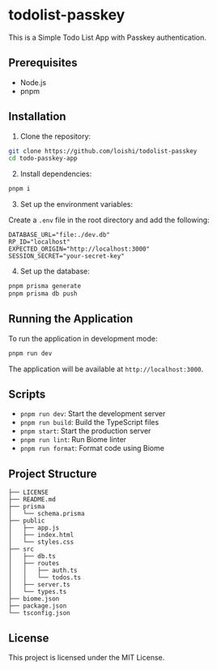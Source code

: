 # todolist-passkey

This is a Simple Todo List App with Passkey authentication.

## Prerequisites

- Node.js
- pnpm

## Installation

1. Clone the repository:

```sh
git clone https://github.com/loishi/todolist-passkey
cd todo-passkey-app
```

2. Install dependencies:

```sh
pnpm i
```

3. Set up the environment variables:

Create a `.env` file in the root directory and add the following:

```
DATABASE_URL="file:./dev.db"
RP_ID="localhost"
EXPECTED_ORIGIN="http://localhost:3000"
SESSION_SECRET="your-secret-key"
```

4. Set up the database:

```sh
pnpm prisma generate
pnpm prisma db push
```

## Running the Application

To run the application in development mode:
```sh
pnpm run dev
```

The application will be available at `http://localhost:3000`.

## Scripts

- `pnpm run dev`: Start the development server
- `pnpm run build`: Build the TypeScript files
- `pnpm start`: Start the production server
- `pnpm run lint`: Run Biome linter
- `pnpm run format`: Format code using Biome

## Project Structure
```
├── LICENSE
├── README.md
├── prisma
│   └── schema.prisma
├── public
│   ├── app.js
│   ├── index.html
│   └── styles.css
├── src
│   ├── db.ts
│   ├── routes
│   │   ├── auth.ts
│   │   └── todos.ts
│   ├── server.ts
│   └── types.ts
├── biome.json
├── package.json
└── tsconfig.json
```

## License

This project is licensed under the MIT License.